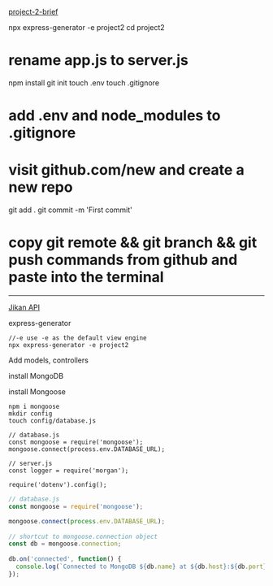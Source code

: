 
[project-2-brief](https://git.generalassemb.ly/seir66anz/project-2-brief)

npx express-generator -e project2
cd project2
# rename app.js to server.js
npm install
git init
touch .env
touch .gitignore
# add .env and node_modules to .gitignore
# visit github.com/new and create a new repo
git add .
git commit -m 'First commit'
# copy git remote && git branch && git push commands from github and paste into the terminal


---
[Jikan API](https://jikan.moe/)


express-generator

```
//-e use -e as the default view engine
npx express-generator -e project2
```

Add models, controllers


install MongoDB

install Mongoose
```
npm i mongoose
mkdir config
touch config/database.js
```

```
// database.js
const mongoose = require('mongoose');
mongoose.connect(process.env.DATABASE_URL);
```
```
// server.js
const logger = require('morgan');

require('dotenv').config();
```

```javascript
// database.js
const mongoose = require('mongoose');

mongoose.connect(process.env.DATABASE_URL);
	
// shortcut to mongoose.connection object
const db = mongoose.connection;
	
db.on('connected', function() {
  console.log(`Connected to MongoDB ${db.name} at ${db.host}:${db.port}`);
});
```